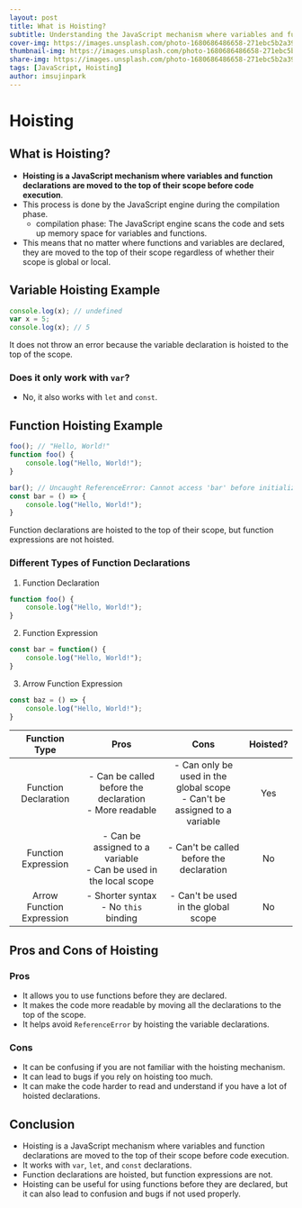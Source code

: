 ```yaml
---
layout: post
title: What is Hoisting?
subtitle: Understanding the JavaScript mechanism where variables and function declarations are moved to the top of their scope before code execution
cover-img: https://images.unsplash.com/photo-1680686486658-271ebc5b2a39?q=80&w=2070&auto=format&fit=crop&ixlib=rb-4.0.3&ixid=M3wxMjA3fDB8MHxwaG90by1wYWdlfHx8fGVufDB8fHx8fA%3D%3D
thumbnail-img: https://images.unsplash.com/photo-1680686486658-271ebc5b2a39?q=80&w=2070&auto=format&fit=crop&ixlib=rb-4.0.3&ixid=M3wxMjA3fDB8MHxwaG90by1wYWdlfHx8fGVufDB8fHx8fA%3D%3D
share-img: https://images.unsplash.com/photo-1680686486658-271ebc5b2a39?q=80&w=2070&auto=format&fit=crop&ixlib=rb-4.0.3&ixid=M3wxMjA3fDB8MHxwaG90by1wYWdlfHx8fGVufDB8fHx8fA%3D%3D
tags: [JavaScript, Hoisting]
author: imsujinpark
---
```


# Hoisting

## What is Hoisting?
- **Hoisting is a JavaScript mechanism where variables and function declarations are moved to the top of their scope before code execution**.
- This process is done by the JavaScript engine during the compilation phase.
    - compilation phase: The JavaScript engine scans the code and sets up memory space for variables and functions.
- This means that no matter where functions and variables are declared, they are moved to the top of their scope regardless of whether their scope is global or local.

## Variable Hoisting Example
```javascript
console.log(x); // undefined
var x = 5;
console.log(x); // 5
```
It does not throw an error because the variable declaration is hoisted to the top of the scope.

### Does it only work with `var`?
- No, it also works with `let` and `const`.

## Function Hoisting Example
```javascript
foo(); // "Hello, World!"
function foo() {
    console.log("Hello, World!");
}
```

```javascript
bar(); // Uncaught ReferenceError: Cannot access 'bar' before initialization
const bar = () => {
    console.log("Hello, World!");
}
```
Function declarations are hoisted to the top of their scope, but function expressions are not hoisted.

### Different Types of Function Declarations
1. Function Declaration
```javascript
function foo() {
    console.log("Hello, World!");
}
```
2. Function Expression
```javascript
const bar = function() {
    console.log("Hello, World!");
}
```
3. Arrow Function Expression
```javascript
const baz = () => {
    console.log("Hello, World!");
}
```
| Function Type | Pros | Cons | Hoisted? |
| :---: | :---: | :---: | :---: |
| Function Declaration | - Can be called before the declaration<br>- More readable | - Can only be used in the global scope<br>- Can't be assigned to a variable | Yes |
| Function Expression | - Can be assigned to a variable<br>- Can be used in the local scope | - Can't be called before the declaration | No |
| Arrow Function Expression | - Shorter syntax<br>- No `this` binding | - Can't be used in the global scope | No |

## Pros and Cons of Hoisting
### Pros
- It allows you to use functions before they are declared.
- It makes the code more readable by moving all the declarations to the top of the scope.
- It helps avoid `ReferenceError` by hoisting the variable declarations.
### Cons
- It can be confusing if you are not familiar with the hoisting mechanism.
- It can lead to bugs if you rely on hoisting too much.
- It can make the code harder to read and understand if you have a lot of hoisted declarations.

## Conclusion
- Hoisting is a JavaScript mechanism where variables and function declarations are moved to the top of their scope before code execution.
- It works with `var`, `let`, and `const` declarations.
- Function declarations are hoisted, but function expressions are not.
- Hoisting can be useful for using functions before they are declared, but it can also lead to confusion and bugs if not used properly.
